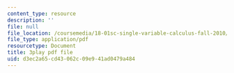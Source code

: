 ```yaml
---
content_type: resource
description: ''
file: null
file_location: /coursemedia/18-01sc-single-variable-calculus-fall-2010/d3ec2a65cd43062c09e941ad0479a484_hjZhPczMkL4.pdf
file_type: application/pdf
resourcetype: Document
title: 3play pdf file
uid: d3ec2a65-cd43-062c-09e9-41ad0479a484
---
```

